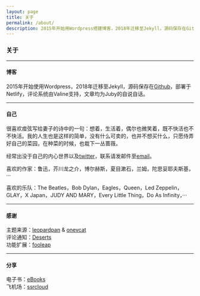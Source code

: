 ```yaml
---
layout: page 
title: 关于
permalink: /about/
description: 2015年开始用Wordpress搭建博客，2018年迁移至Jekyll，源码保存在Github，部署于Netlify，评论系统由Valine支持，文章均为Juby的自说自话。
---
```


### 关于

------------------

#### 博客

2015年开始使用Wordpress，2018年迁移至Jekyll，源码保存在[Github](https://github.com/jubyshu/jubyshu.github.io)，部署于Netlify，评论系统由Valine支持，文章均为Juby的自说自话。

-------------------

#### 自己

很喜欢痖弦写给妻子的诗中的一句：想着，生活着，偶尔也微笑着，既不快活也不不快活。我的人生也是这样的简单，没有什么可卖的，也并不想买什么，只愿侍弄好自己的菜园，在种菜的时候，也栽下一丛蔷薇。

经常出没于自己的内心世界以及[twitter](https://twitter.com/jubyshu)，联系请发邮件至[email](mailto:juby@jubeny.com)。

喜欢的作家：鲁迅，芥川龙之介，博尔赫斯，夏目漱石，兰姆，陀思妥耶夫斯基，···

喜欢的乐队：The Beatles，Bob Dylan，Eagles，Queen，Led Zeppelin，GLAY，X Japan，JUDY AND MARY，Every Little Thing，Do As Infinity，···

-------------------

#### 感谢

主题来源：[leopardpan](https://github.com/leopardpan/leopardpan.github.io/) & [onevcat](https://github.com/onevcat/vno-jekyll)  
评论通知：[Deserts](https://deserts.io/valine-admin-document/)  
功能扩展：[fooleap](https://blog.fooleap.org/)

-------------------

#### 分享

电子书：[eBooks](https://nx8272.your-storageshare.de/s/odcTwfK2zC86LWS)  
飞机场：[ssrcloud](https://www.clashcloud.net/auth/register?code=ExR8)
